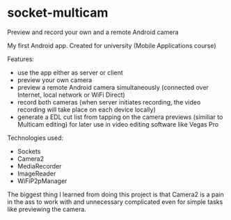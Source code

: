 # socket-multicam
Preview and record your own and a remote Android camera

My first Android app. Created for university (Mobile Applications course)

Features:
- use the app either as server or client
- preview your own camera
- preview a remote Android camera simultaneously (connected over Internet, local network or WiFi Direct)
- record both cameras (when server initiates recording, the video recording will take place on each device locally)
- generate a EDL cut list from tapping on the camera previews (similiar to Multicam editing) for later use in video editing software like Vegas Pro

Technologies used:
- Sockets
- Camera2
- MediaRecorder
- ImageReader
- WiFiP2pManager

The biggest thing I learned from doing this project is that Camera2 is a pain in the ass to work with and unnecessary complicated even for simple tasks like previewing the camera.
